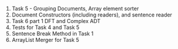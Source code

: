 1. Task 5 - Grouping Documents, Array element sorter
2. Document Constructors (including readers), and sentence reader
3. Task 6 part 1 DFT and Complex ADT
4. Tests for Task 4 and Task 5
5. Sentence Break Method in Task 1
6. ArrayList Merger for Task 5